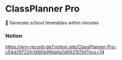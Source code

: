 # ClassPlanner Pro
📅 Generate school timetables within minutes

### Notion
https://wry-record-de7.notion.site/ClassPlanner-Pro-c54d29722fc1490b99da1e2d062107b1?pvs=74
